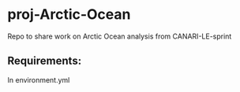 # proj-Arctic-Ocean

Repo to share work on Arctic Ocean analysis from CANARI-LE-sprint

## Requirements:

In environment.yml